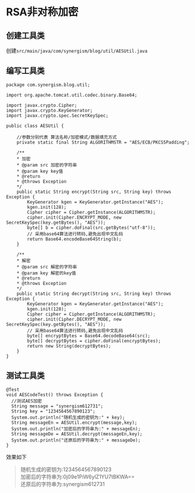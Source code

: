 # RSA非对称加密

## 创建工具类

创建``src/main/java/com/synergism/blog/util/AESUtil.java``  

## 编写工具类

    package com.synergism.blog.util;

    import org.apache.tomcat.util.codec.binary.Base64;

    import javax.crypto.Cipher;
    import javax.crypto.KeyGenerator;
    import javax.crypto.spec.SecretKeySpec;

    public class AESUtil {

        //参数分别代表 算法名称/加密模式/数据填充方式
        private static final String ALGORITHMSTR = "AES/ECB/PKCS5Padding";

        /**
        * 加密
        * @param src 加密的字符串
        * @param key key值
        * @return
        * @throws Exception
        */
        public static String encrypt(String src, String key) throws Exception {
            KeyGenerator kgen = KeyGenerator.getInstance("AES");
            kgen.init(128);
            Cipher cipher = Cipher.getInstance(ALGORITHMSTR);
            cipher.init(Cipher.ENCRYPT_MODE, new SecretKeySpec(key.getBytes(), "AES"));
            byte[] b = cipher.doFinal(src.getBytes("utf-8"));
            // 采用base64算法进行转码,避免出现中文乱码
            return Base64.encodeBase64String(b);
        }

        /**
        * 解密
        * @param src 解密的字符串
        * @param key 解密的key值
        * @return
        * @throws Exception
        */
        public static String decrypt(String src, String key) throws Exception {
            KeyGenerator kgen = KeyGenerator.getInstance("AES");
            kgen.init(128);
            Cipher cipher = Cipher.getInstance(ALGORITHMSTR);
            cipher.init(Cipher.DECRYPT_MODE, new SecretKeySpec(key.getBytes(), "AES"));
            // 采用base64算法进行转码,避免出现中文乱码
            byte[] encryptBytes = Base64.decodeBase64(src);
            byte[] decryptBytes = cipher.doFinal(encryptBytes);
            return new String(decryptBytes);
        }
    }

## 测试工具类

    @Test
    void AESCodeTest() throws Exception {
      //测试AES加密
      String message = "synergism612731";
      String key = "1234564567890123";
      System.out.println("随机生成的密钥为:" + key);
      String messageEn = AESUtil.encrypt(message,key);
      System.out.println("加密后的字符串为:" + messageEn);
      String messageDe = AESUtil.decrypt(messageEn,key);
      System.out.println("还原后的字符串为:" + messageDe);
    }

效果如下
>随机生成的密钥为:1234564567890123  
>加密后的字符串为:0j09e1PiW6ylZ1YU7tBKWA==  
>还原后的字符串为:synergism612731
